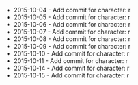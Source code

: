 - 2015-10-04 - Add commit for character: r
- 2015-10-05 - Add commit for character: r
- 2015-10-06 - Add commit for character: r
- 2015-10-07 - Add commit for character: r
- 2015-10-08 - Add commit for character: r
- 2015-10-09 - Add commit for character: r
- 2015-10-10 - Add commit for character: r
- 2015-10-11 - Add commit for character: r
- 2015-10-14 - Add commit for character: r
- 2015-10-15 - Add commit for character: r
